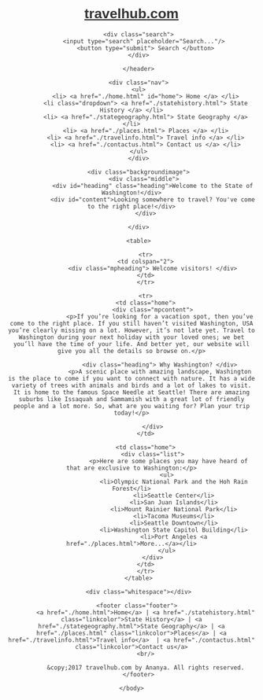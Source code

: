 <!DOCTYPE html>
<html>
    <head>
        <title> Welcome to Washington! </title>     
        <link href="css" rel="stylesheet" type="text/css">
        <link href="https://fonts.googleapis.com/css?family=Playfair+Display" rel="stylesheet">
        <link href="https://fonts.googleapis.com/css?family=Raleway" rel="stylesheet">
  <style>
       * {
    font-family: 'Raleway', sans-serif;
    color: #333333;
}

body {
    height: 100%;
}

header {
    line-height: 4rem;
    padding: 5px;
}

a {
    text-decoration: none;
    color: #669966;
}

a:hover {
    color: #FFCC00;
}

.green {
    color: #669966;
}

#hgreen, #green {
    color: #669966;
    font-weight: bold;
}


a:hover#green, a:hover#hgreen  {
    color: #FFCC00;
}

.yellow {
    color: #FFCC00;
}

a:hover h3 {
color: #669966;
}

#hyellow, #yellow {
    color: #FFCC00;
    font-weight: bold;
}

.brown {
    color: #333333;
}

#home {
    font-weight: bold;
}

.nav {
    width: 100%;
    text-align: center;
    background-color: #333333;
    line-height: 3.5rem; 
    position: sticky;/*This value for position fails validation even though it works fine and is on the w3schools website.*/
    top: 0;
}

.nav ul {
    list-style-type: none;
    margin: 0;
    padding: 0;
    overflow: hidden;
}
.nav li {
    display: inline;
}

.nav a {
    text-decoration: none;
    text-align: center;
    padding: 14px 16px;
    color: white;
}
  
.nav a:hover {
    color: #FFCC00;
    background-color: #669966;
 }
 
 #hnav {
     background-color: #FFCC00;
 }

#gnav {
    background-color: #669966;
}

h1.heading {
    display: inline;
}

.mheading {
    font-family: 'Playfair Display', serif;
    font-size: 2.5rem;
    margin-top: 10px;
}

.heading, .mpheading {
    font-family: 'Playfair Display', serif;
    font-size: 2rem;
}

.content, .mpcontent {
    font-size: 1.15rem;
}

.mpcontent {
    padding: 5px;
    margin-bottom: 15px;
}

li {
    margin-bottom: 0.5rem;
    width: 75%;
}

.list ul {
    border-left: 1px solid #333333;
}

table {
    width: 100%;
}

.home {
    width: 50%;
    vertical-align: top;
    padding: 5px;
}

td {
    width: 33%;
    margin: 10px;
    padding: 5px;
    vertical-align: top;
}

.list {
    font-size: 1.15rem;
    padding: 5px;
}

.padding{
        margin: 35px 0px;
}

h3 {
    font-family: 'Playfair Display', serif;
}

.width {
    width: 75%;
    margin-left: 0;
    padding: 5px;
}

hr {
    margin-left: 0;
    width: 75%;
    
}

.search {
    float: right;
}

input {
    border: 1px solid #333333;
    padding: 10px;
}

button {
    background-color: #333333;
    color: white;
    padding: 9px;
    border: 2px solid #333333; /*The validator shows a warning for the border color and background color being the same. But it is the way I want it to be styled so that the button looks good.*/
}

img {
    float: right;
    width: 12%;
    margin-right: 100px;
    max-height: 12%;
}

.backgroundimage {
    background-image: url("../images/wascenery.jpeg");
    background-repeat: no-repeat;
    background-size: cover;
    width: 100%;
    height: 400px;
    text-align: right;
    margin-bottom: 10px;
}

#heading {
    font-size: 3rem;
    position: relative;
    top: 250px;
    color: white;
}

#content {
    font-size: 1.5rem;
    position: relative;
    top: 250px;
    color: white;
}

footer {
    background-color: #333333;
    color: white;
    font-size: 0.75rem;
    text-align: center;
    line-height: 1.5rem;
    position: relative;
    bottom: 0;
    width: 100%;
}

.whitespace {
    height: 30px;
}

.footer a {
    color: white;
}

.footer a:hover {
    color: #669966;
}

a:hover.linkcolor {
    color: #FFCC00;
}
        </style>
   </head>
    <body>
        <header>
            <a href="./home.html"><h1 class="heading"> <span class="green">travel</span><span class="yellow">hub</span><span class="brown">.com</span> </h1></a>
            
        <div class="search">
            <input type="search" placeholder="Search..."/> 
            <button type="submit"> Search </button>
        </div>
        
        </header>

        <div class="nav">
        <ul>
            <li> <a href="./home.html" id="home"> Home </a> </li>
            <li class="dropdown"> <a href="./statehistory.html"> State History </a> </li>
            <li> <a href="./stategeography.html"> State Geography </a> </li>
            <li> <a href="./places.html"> Places </a> </li>
            <li> <a href="./travelinfo.html"> Travel info </a> </li>
            <li> <a href="./contactus.html"> Contact us </a> </li>
        </ul>
        </div>

        <div class="backgroundimage">
            <div class="middle"> 
                <div id="heading" class="heading">Welcome to the State of Washington!</div>
                <div id="content">Looking somewhere to travel? You've come to the right place!</div>
            </div>
            
        </div>
        
        <table>
            
            <tr>
            <td colspan="2">
                <div class="mpheading"> Welcome visitors! </div>
            </td>
            </tr>
            
            <tr>
            <td class="home">
                <div class="mpcontent">
                    <p>If you’re looking for a vacation spot, then you’ve come to the right place. If you still haven’t visited Washington, USA you’re clearly missing on a lot. However, it’s not late yet. Travel to Washington during your next holiday with your loved ones; we bet you’ll have the time of your life. And better yet, our website will give you all the details so browse on.</p>
                    
                    <div class="heading"> Why Washington? </div>
                    <p>A scenic place with amazing landscape, Washington is the place to come if you want to connect with nature. It has a wide variety of trees with animals and birds and a lot of lakes to visit. It is home to the famous Space Needle at Seattle! There are amazing suburbs like Issaquah and Sammamish with a great lot of friendly people and a lot more. So, what are you waiting for? Plan your trip today!</p>
        
                </div>
            </td>
            
            <td class="home">
                <div class="list">
                         <p>Here are some places you may have heard of that are exclusive to Washington:</p>
                        <ul>
                            <li>Olympic National Park and the Hoh Rain Forest</li>
                            <li>Seattle Center</li>
                            <li>San Juan Islands</li>
                            <li>Mount Rainier National Park</li>
                            <li>Tacoma Museums</li>
                            <li>Seattle Downtown</li>
                            <li>Washington State Capitol Building</li>
                            <li>Port Angeles <a href="./places.html">More...</a></li>
                        </ul>
                </div>
            </td>
            </tr>
        </table>
        
        <div class="whitespace"></div>
        
        <footer class="footer"> 
            <a href="./home.html">Home</a> | <a href="./statehistory.html" class="linkcolor">State History</a> | <a href="./stategeography.html">State Geography</a> | <a href="./places.html" class="linkcolor">Places</a> | <a href="./travelinfo.html">Travel info</a>  | <a href="./contactus.html" class="linkcolor">Contact us</a>
            <br/>
            
            &copy;2017 travelhub.com by Ananya. All rights reserved.
        </footer>
        
    </body>
</html>
